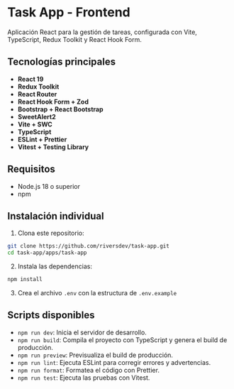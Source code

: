 # Task App - Frontend

Aplicación React para la gestión de tareas, configurada con Vite, TypeScript, Redux Toolkit y React Hook Form.

## Tecnologías principales

- **React 19**
- **Redux Toolkit**
- **React Router**
- **React Hook Form + Zod**
- **Bootstrap + React Bootstrap**
- **SweetAlert2**
- **Vite + SWC**
- **TypeScript**
- **ESLint + Prettier**
- **Vitest + Testing Library**

## Requisitos

- Node.js 18 o superior
- npm

## Instalación individual

1. Clona este repositorio:

```bash
git clone https://github.com/riversdev/task-app.git
cd task-app/apps/task-app
```

2. Instala las dependencias:

```bash
npm install
```

3. Crea el archivo `.env` con la estructura de `.env.example`

## Scripts disponibles

- `npm run dev`: Inicia el servidor de desarrollo.
- `npm run build`: Compila el proyecto con TypeScript y genera el build de producción.
- `npm run preview`: Previsualiza el build de producción.
- `npm run lint`: Ejecuta ESLint para corregir errores y advertencias.
- `npm run format`: Formatea el código con Prettier.
- `npm run test`: Ejecuta las pruebas con Vitest.
